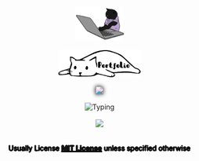 <!--CAT-->
<div align="center">
  <img src="https://raw.githubusercontent.com/Cats1337/Cats1337.github.io/gh-pages/portfolioAssets/images/cattap.gif" alt="Cat Tippy Tappy" width="100">
</div>

<br>

<div align="center">
  <a href="https://cats1337.github.io/portfolio" target="_blank" style="filter: drop-shadow(0 0 0.5rem white);">
    <img align="center" src="images/portfolio.png"  height="55px"> 
  </a>
</div>

<br>

<div align="center">
  <a href="Visitor Count" align="center" style="filter: drop-shadow(0 0 0.25rem black) hue-rotate(90deg);">
    <img align="center" src="https://profile-counter.glitch.me/cats1337/count.svg"/>
  </a>
</div>

<br>

<div align="center">
  <img src="https://readme-typing-svg.herokuapp.com?font=Fira+Code&size=22&duration=7500&pause=1000&center=true&vCenter=true&random=true&width=440&height=45&lines=Coding;Gaming;Sleeping" alt="Typing"/>
</div>

<br>

<div align="center">
  <img src="https://avatars.githubusercontent.com/u/42129397?v=4" style="width: 128px">
</div>

<br>

<p align="center" style="text-shadow: -1px 0 black, 0 1px black, 1px 0 black, 0 -1px black">
Usually License <b><a href="https://www.tldrlegal.com/license/mit-license">MIT License</a></b> unless specified otherwise</p>